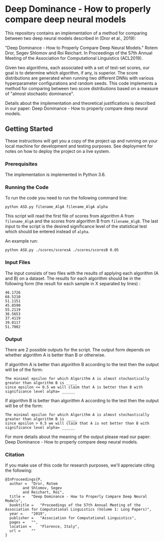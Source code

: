 # Deep Dominance - How to properly compare deep neural models

This repository contains an implementation of a method for comparing between two deep neural models described in (Dror et al., 2019):

"Deep Dominance - How to Properly Compare Deep Neural Models." Rotem Dror, Segev Shlomov and Roi Reichart. In Proceedings of the 57th Annual Meeting of the Association for Computational Linguistics (ACL2019).

Given two algorithms, each associated with a set of test-set scores, our goal is to determine which algorithm, 
if any, is superior. The score distributions are generated when running two different DNNs with various 
hyperparameter configurations and random seeds. This code implements a method for comparing between 
two score distributions based on a measure of "almost stochastic dominance".

Details about the implementation and theoretical justifications is described in our paper: Deep Dominance - How to properly compare deep neural models.

## Getting Started

These instructions will get you a copy of the project up and running on your local machine for development and testing purposes. See deployment for notes on how to deploy the project on a live system.

### Prerequisites

The implementation is implemented in Python 3.6.

### Running the Code

To run the code you need to run the following command line:

```
python ASD.py filename_AlgA filename_AlgA alpha 
```
This script will read the first file of scores from algorithm A from `filename_AlgA` and the scores from algorithm B from 
`filename_AlgB`. The last input to the script is the desired significance level of the statistical test which should be 
entered instead of `alpha`. 

An example run:

```
python ASD.py ./scores/scoresA ./scores/scoresB 0.05 
```

### Input Files

The input consists of two files with the results of applying each algorithm (A and B) on a dataset. The results for each algorithm should be in the following form (the result for each sample in X separated by lines) :

```
46.1726
68.5210
51.1151
45.8590
55.2119
36.5653
37.4119
39.8117
51.7002
```


### Output

There are 2 possible outputs for the script. The output form depends on whether algorithm A is better than B or otherwise.

If algorithm A is better than algorithm B according to the test then the output will be of the form:
```
The minimal epsilon for which Algorithm A is almost stochastically greater than algorithm B is _____
since epsilon <= 0.5 we will claim that A is better than B with significance level alpha= ______
```

If algorithm B is better than algorithm A according to the test then the output will be of the form:
```
The minimal epsilon for which Algorithm A is almost stochastically greater than algorithm B is _____
since epsilon > 0.5 we will claim that A is not better than B with significance level alpha= ______
```
For more details about the meaning of the output please read our paper: Deep Dominance - How to properly compare deep neural models.

### Citation
If you make use of this code for research purposes, we'll appreciate citing the following:
```
@InProceedings{P,
  author = 	"Dror, Rotem
		and Shlomov, Segev
		and Reichart, Roi",
  title = 	"Deep Dominance - How to Properly Compare Deep Neural Models",
  booktitle = 	"Proceedings of the 57th Annual Meeting of the Association for Computational Linguistics (Volume 1: Long Papers)",
  year = 	"2019",
  publisher = 	"Association for Computational Linguistics",
  pages = 	"",
  location = 	"Florence, Italy",
  url = 	""
}
```




